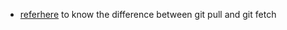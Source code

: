 * [referhere](https://www.gitkraken.com/learn/git/problems/git-pull-vs-fetch#:~:text=When%20comparing%20Git%20pull%20vs,better%20bang%20for%20your%20buck.) to know the difference between git pull and git fetch

